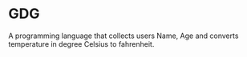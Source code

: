 # GDG
A programming language that collects users Name, Age and converts temperature in degree Celsius to fahrenheit. 
